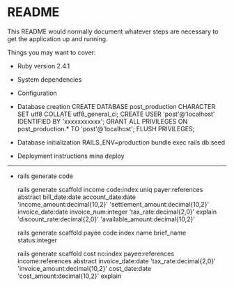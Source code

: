 # README

This README would normally document whatever steps are necessary to get the
application up and running.

Things you may want to cover:

* Ruby version
2.4.1

* System dependencies

* Configuration

* Database creation
	CREATE DATABASE post_production CHARACTER SET utf8 COLLATE utf8_general_ci;
	CREATE USER 'post'@'localhost' IDENTIFIED BY 'xxxxxxxxxxx';
	GRANT ALL PRIVILEGES ON post_production.* TO 'post'@'localhost';
	FLUSH PRIVILEGES;

* Database initialization
	RAILS_ENV=production bundle exec rails db:seed

* Deployment instructions
	mina deploy



*********
- rails generate code

	rails generate scaffold income code:index:uniq payer:references abstract bill_date:date account_date:date 'income_amount:decimal{10,2}' 'settlement_amount:decimal{10,2}' invoice_date:date invoice_num:integer 'tax_rate:decimal{2,0}' explain 'discount_rate:decimal{2,0}' 'available_amount:decimal{10,2}' 

	rails generate scaffold payee code:index name brief_name status:integer

	rails generate scaffold cost no:index payee:references income:references abstract invoice_date:date 'tax_rate:decimal{2,0}' 'invoice_amount:decimal{10,2}' cost_date:date 'cost_amount:decimal{10,2}' explain 